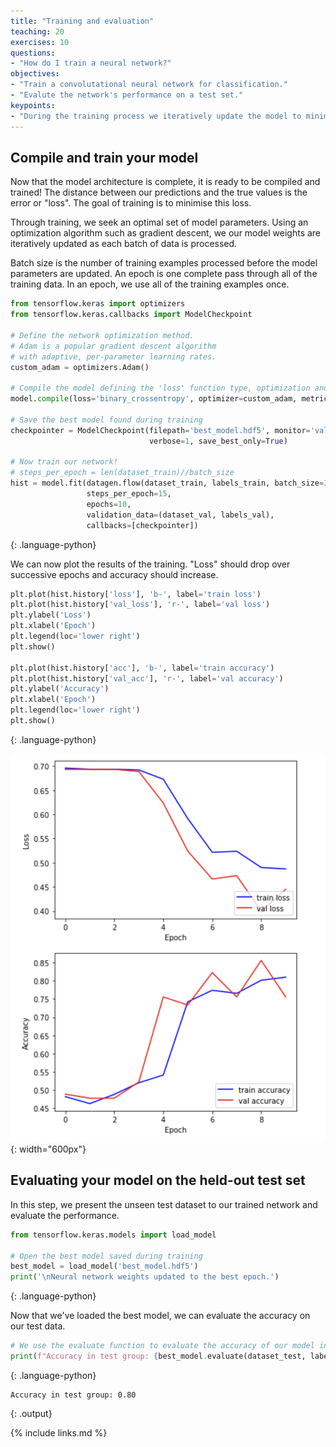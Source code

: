 ```yaml
---
title: "Training and evaluation"
teaching: 20
exercises: 10
questions:
- "How do I train a neural network?"
objectives:
- "Train a convolutational neural network for classification."
- "Evalute the network's performance on a test set."
keypoints:
- "During the training process we iteratively update the model to minimise error."
---
```


## Compile and train your model

Now that the model architecture is complete, it is ready to be compiled and trained! The distance between our predictions and the true values is the error or "loss". The goal of training is to minimise this loss.

Through training, we seek an optimal set of model parameters. Using an optimization algorithm such as gradient descent, we our model weights are iteratively updated as each batch of data is processed.

Batch size is the number of training examples processed before the model parameters are updated. An epoch is one complete pass through all of the training data. In an epoch, we use all of the training examples once.

```python
from tensorflow.keras import optimizers
from tensorflow.keras.callbacks import ModelCheckpoint

# Define the network optimization method. 
# Adam is a popular gradient descent algorithm
# with adaptive, per-parameter learning rates.
custom_adam = optimizers.Adam()

# Compile the model defining the 'loss' function type, optimization and the metric.
model.compile(loss='binary_crossentropy', optimizer=custom_adam, metrics=['acc'])

# Save the best model found during training
checkpointer = ModelCheckpoint(filepath='best_model.hdf5', monitor='val_loss',
                               verbose=1, save_best_only=True)

# Now train our network!
# steps_per_epoch = len(dataset_train)//batch_size
hist = model.fit(datagen.flow(dataset_train, labels_train, batch_size=32), 
                 steps_per_epoch=15, 
                 epochs=10, 
                 validation_data=(dataset_val, labels_val), 
                 callbacks=[checkpointer])
```
{: .language-python}

We can now plot the results of the training. "Loss" should drop over successive epochs and accuracy should increase.

```python
plt.plot(hist.history['loss'], 'b-', label='train loss')
plt.plot(hist.history['val_loss'], 'r-', label='val loss')
plt.ylabel('Loss')
plt.xlabel('Epoch')
plt.legend(loc='lower right')
plt.show()

plt.plot(hist.history['acc'], 'b-', label='train accuracy')
plt.plot(hist.history['val_acc'], 'r-', label='val accuracy')
plt.ylabel('Accuracy')
plt.xlabel('Epoch')
plt.legend(loc='lower right')
plt.show()
```
{: .language-python}

![Training curves](../fig/training_curves.png){: width="600px"}

## Evaluating your model on the held-out test set

In this step, we present the unseen test dataset to our trained network and evaluate the performance.

```python
from tensorflow.keras.models import load_model 

# Open the best model saved during training
best_model = load_model('best_model.hdf5')
print('\nNeural network weights updated to the best epoch.')
```
{: .language-python}

Now that we've loaded the best model, we can evaluate the accuracy on our test data.

```python
# We use the evaluate function to evaluate the accuracy of our model in the test group
print(f"Accuracy in test group: {best_model.evaluate(dataset_test, labels_test, verbose=0)[1]}")
```
{: .language-python}

```
Accuracy in test group: 0.80
```
{: .output}

{% include links.md %}
 



